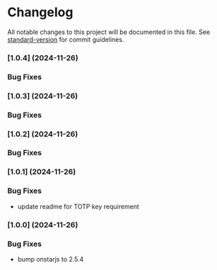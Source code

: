 # Changelog

All notable changes to this project will be documented in this file. See [standard-version](https://github.com/conventional-changelog/standard-version) for commit guidelines.
### [1.0.4] (2024-11-26)

### Bug Fixes
### [1.0.3] (2024-11-26)

### Bug Fixes
### [1.0.2] (2024-11-26)

### Bug Fixes
### [1.0.1] (2024-11-26)

### Bug Fixes

* update readme for TOTP key requirement

### [1.0.0] (2024-11-26)


### Bug Fixes

* bump onstarjs to 2.5.4
